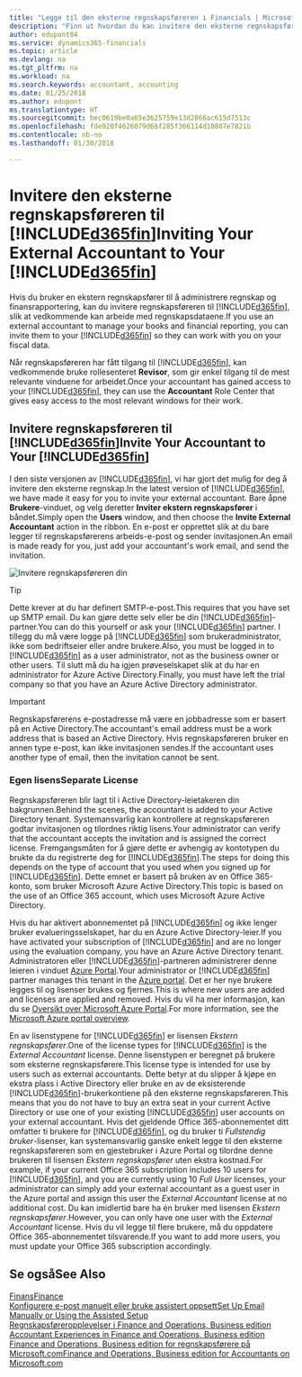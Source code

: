 ```yaml
---
title: "Legge til den eksterne regnskapsføreren i Financials | Microsoft-dokumentasjon"
description: "Finn ut hvordan du kan invitere den eksterne regnskapsføreren til Finance and Operations, Business edition."
author: edupont04
ms.service: dynamics365-financials
ms.topic: article
ms.devlang: na
ms.tgt_pltfrm: na
ms.workload: na
ms.search.keywords: accountant, accounting
ms.date: 01/25/2018
ms.author: edupont
ms.translationtype: HT
ms.sourcegitcommit: bec0619be0a65e3625759e13d2866ac615d7513c
ms.openlocfilehash: fde920f4626079d66f285f366114d10807e7821b
ms.contentlocale: nb-no
ms.lasthandoff: 01/30/2018

---
```

# <a name="inviting-your-external-accountant-to-your-included365finincludesd365finmdmd"></a><span data-ttu-id="d25cd-103">Invitere den eksterne regnskapsføreren til [!INCLUDE[d365fin](includes/d365fin_md.md)]</span><span class="sxs-lookup"><span data-stu-id="d25cd-103">Inviting Your External Accountant to Your [!INCLUDE[d365fin](includes/d365fin_md.md)]</span></span>
<span data-ttu-id="d25cd-104">Hvis du bruker en ekstern regnskapsfører til å administrere regnskap og finansrapportering, kan du invitere regnskapsføreren til [!INCLUDE[d365fin](includes/d365fin_md.md)], slik at vedkommende kan arbeide med regnskapsdataene.</span><span class="sxs-lookup"><span data-stu-id="d25cd-104">If you use an external accountant to manage your books and financial reporting, you can invite them to your [!INCLUDE[d365fin](includes/d365fin_md.md)] so they can work with you on your fiscal data.</span></span>

<span data-ttu-id="d25cd-105">Når regnskapsføreren har fått tilgang til [!INCLUDE[d365fin](includes/d365fin_md.md)], kan vedkommende bruke rollesenteret **Revisor**, som gir enkel tilgang til de mest relevante vinduene for arbeidet.</span><span class="sxs-lookup"><span data-stu-id="d25cd-105">Once your accountant has gained access to your [!INCLUDE[d365fin](includes/d365fin_md.md)], they can use the **Accountant** Role Center that gives easy access to the most relevant windows for their work.</span></span>  

## <a name="invite-your-accountant-to-your-included365finincludesd365finmdmd"></a><span data-ttu-id="d25cd-106">Invitere regnskapsføreren til [!INCLUDE[d365fin](includes/d365fin_md.md)]</span><span class="sxs-lookup"><span data-stu-id="d25cd-106">Invite Your Accountant to Your [!INCLUDE[d365fin](includes/d365fin_md.md)]</span></span>
<span data-ttu-id="d25cd-107">I den siste versjonen av [!INCLUDE[d365fin](includes/d365fin_md.md)], vi har gjort det mulig for deg å invitere den eksterne regnskap.</span><span class="sxs-lookup"><span data-stu-id="d25cd-107">In the latest version of [!INCLUDE[d365fin](includes/d365fin_md.md)], we have made it easy for you to invite your external accountant.</span></span> <span data-ttu-id="d25cd-108">Bare åpne **Brukere**-vinduet, og velg deretter **Inviter ekstern regnskapsfører** i båndet.</span><span class="sxs-lookup"><span data-stu-id="d25cd-108">Simply open the **Users** window, and then choose the **Invite External Accountant** action in the ribbon.</span></span> <span data-ttu-id="d25cd-109">En e-post er opprettet slik at du bare legger til regnskapsførerens arbeids-e-post og sender invitasjonen.</span><span class="sxs-lookup"><span data-stu-id="d25cd-109">An email is made ready for you, just add your accountant's work email, and send the invitation.</span></span>  

![Invitere regnskapsføreren din](./media/finance-invite-accountant/invite-accountant.png)

> [!TIP]  
>  <span data-ttu-id="d25cd-111">Dette krever at du har definert SMTP-e-post.</span><span class="sxs-lookup"><span data-stu-id="d25cd-111">This requires that you have set up SMTP email.</span></span> <span data-ttu-id="d25cd-112">Du kan gjøre dette selv eller be din [!INCLUDE[d365fin](includes/d365fin_md.md)]-partner.</span><span class="sxs-lookup"><span data-stu-id="d25cd-112">You can do this yourself or ask your [!INCLUDE[d365fin](includes/d365fin_md.md)] partner.</span></span> <span data-ttu-id="d25cd-113">I tillegg du må være logge på [!INCLUDE[d365fin](includes/d365fin_md.md)] som brukeradministrator, ikke som bedriftseier eller andre brukere.</span><span class="sxs-lookup"><span data-stu-id="d25cd-113">Also, you must be logged in to [!INCLUDE[d365fin](includes/d365fin_md.md)] as a user administrator, not as the business owner or other users.</span></span> <span data-ttu-id="d25cd-114">Til slutt må du ha igjen prøveselskapet slik at du har en administrator for Azure Active Directory.</span><span class="sxs-lookup"><span data-stu-id="d25cd-114">Finally, you must have left the trial company so that you have an Azure Active Directory administrator.</span></span>  

> [!IMPORTANT]  
>  <span data-ttu-id="d25cd-115">Regnskapsførerens e-postadresse må være en jobbadresse som er basert på en Active Directory.</span><span class="sxs-lookup"><span data-stu-id="d25cd-115">The accountant's email address must be a work address that is based an Active Directory.</span></span> <span data-ttu-id="d25cd-116">Hvis regnskapsføreren bruker en annen type e-post, kan ikke invitasjonen sendes.</span><span class="sxs-lookup"><span data-stu-id="d25cd-116">If the accountant uses another type of email, then the invitation cannot be sent.</span></span>  

### <a name="separate-license"></a><span data-ttu-id="d25cd-117">Egen lisens</span><span class="sxs-lookup"><span data-stu-id="d25cd-117">Separate License</span></span>
<span data-ttu-id="d25cd-118">Regnskapsføreren blir lagt til i Active Directory-leietakeren din bakgrunnen.</span><span class="sxs-lookup"><span data-stu-id="d25cd-118">Behind the scenes, the accountant is added to your Active Directory tenant.</span></span> <span data-ttu-id="d25cd-119">Systemansvarlig kan kontrollere at regnskapsføreren godtar invitasjonen og tilordnes riktig lisens.</span><span class="sxs-lookup"><span data-stu-id="d25cd-119">Your administrator can verify that the accountant accepts the invitation and is assigned the correct license.</span></span> <span data-ttu-id="d25cd-120">Fremgangsmåten for å gjøre dette er avhengig av kontotypen du brukte da du registrerte deg for [!INCLUDE[d365fin](includes/d365fin_md.md)].</span><span class="sxs-lookup"><span data-stu-id="d25cd-120">The steps for doing this depends on the type of account that you used when you signed up for [!INCLUDE[d365fin](includes/d365fin_md.md)].</span></span> <span data-ttu-id="d25cd-121">Dette emnet er basert på bruken av en Office 365-konto, som bruker Microsoft Azure Active Directory.</span><span class="sxs-lookup"><span data-stu-id="d25cd-121">This topic is based on the use of an Office 365 account, which uses Microsoft Azure Active Directory.</span></span>  

<span data-ttu-id="d25cd-122">Hvis du har aktivert abonnementet på [!INCLUDE[d365fin](includes/d365fin_md.md)] og ikke lenger bruker evalueringsselskapet, har du en Azure Active Directory-leier.</span><span class="sxs-lookup"><span data-stu-id="d25cd-122">If you have activated your subscription of [!INCLUDE[d365fin](includes/d365fin_md.md)] and are no longer using the evaluation company, you have an Azure Active Directory tenant.</span></span> <span data-ttu-id="d25cd-123">Administratoren eller [!INCLUDE[d365fin](includes/d365fin_md.md)]-partneren administrerer denne leieren i vinduet [Azure Portal](https://portal.azure.com).</span><span class="sxs-lookup"><span data-stu-id="d25cd-123">Your administrator or [!INCLUDE[d365fin](includes/d365fin_md.md)] partner manages this tenant in the [Azure portal](https://portal.azure.com).</span></span> <span data-ttu-id="d25cd-124">Det er her nye brukere legges til og lisenser brukes og fjernes.</span><span class="sxs-lookup"><span data-stu-id="d25cd-124">This is where new users are added and licenses are applied and removed.</span></span> <span data-ttu-id="d25cd-125">Hvis du vil ha mer informasjon, kan du se [Oversikt over Microsoft Azure Portal](https://docs.microsoft.com/en-us/azure/azure-portal-overview).</span><span class="sxs-lookup"><span data-stu-id="d25cd-125">For more information, see the [Microsoft Azure portal overview](https://docs.microsoft.com/en-us/azure/azure-portal-overview).</span></span>  

<span data-ttu-id="d25cd-126">En av lisenstypene for [!INCLUDE[d365fin](includes/d365fin_md.md)] er lisensen *Ekstern regnskapsfører*.</span><span class="sxs-lookup"><span data-stu-id="d25cd-126">One of the license types for [!INCLUDE[d365fin](includes/d365fin_md.md)] is the *External Accountant* license.</span></span> <span data-ttu-id="d25cd-127">Denne lisenstypen er beregnet på brukere som eksterne regnskapsførere.</span><span class="sxs-lookup"><span data-stu-id="d25cd-127">This license type is intended for use by users such as external accountants.</span></span> <span data-ttu-id="d25cd-128">Dette betyr at du slipper å kjøpe en ekstra plass i Active Directory eller bruke en av de eksisterende [!INCLUDE[d365fin](includes/d365fin_md.md)]-brukerkontiene på den eksterne regnskapsføreren.</span><span class="sxs-lookup"><span data-stu-id="d25cd-128">This means that you do not have to buy an extra seat in your current Active Directory or use one of your existing [!INCLUDE[d365fin](includes/d365fin_md.md)] user accounts on your external accountant.</span></span> <span data-ttu-id="d25cd-129">Hvis det gjeldende Office 365-abonnementet ditt omfatter ti brukere for [!INCLUDE[d365fin](includes/d365fin_md.md)], og du bruker ti *Fullstendig bruker*-lisenser, kan systemansvarlig ganske enkelt legge til den eksterne regnskapsføreren som en gjestebruker i Azure Portal og tilordne denne brukeren til lisensen *Ekstern regnskapsfører* uten ekstra kostnad.</span><span class="sxs-lookup"><span data-stu-id="d25cd-129">For example, if your current Office 365 subscription includes 10 users for [!INCLUDE[d365fin](includes/d365fin_md.md)], and you are currently using 10 *Full User* licenses, your administrator can simply add your external accountant as a guest user in the Azure portal and assign this user the *External Accountant* license at no additional cost.</span></span> <span data-ttu-id="d25cd-130">Du kan imidlertid bare ha én bruker med lisensen *Ekstern regnskapsfører*.</span><span class="sxs-lookup"><span data-stu-id="d25cd-130">However, you can only have one user with the *External Accountant* license.</span></span> <span data-ttu-id="d25cd-131">Hvis du vil legge til flere brukere, må du oppdatere Office 365-abonnementet tilsvarende.</span><span class="sxs-lookup"><span data-stu-id="d25cd-131">If you want to add more users, you must update your Office 365 subscription accordingly.</span></span>  

## <a name="see-also"></a><span data-ttu-id="d25cd-132">Se også</span><span class="sxs-lookup"><span data-stu-id="d25cd-132">See Also</span></span>
[<span data-ttu-id="d25cd-133">Finans</span><span class="sxs-lookup"><span data-stu-id="d25cd-133">Finance</span></span>](finance.md)  
[<span data-ttu-id="d25cd-134">Konfigurere e-post manuelt eller bruke assistert oppsett</span><span class="sxs-lookup"><span data-stu-id="d25cd-134">Set Up Email Manually or Using the Assisted Setup</span></span>](madeira-how-setup-email.md)  
[<span data-ttu-id="d25cd-135">Regnskapsføreropplevelser i Finance and Operations, Business edition </span><span class="sxs-lookup"><span data-stu-id="d25cd-135">Accountant Experiences in Finance and Operations, Business edition </span></span>](finance-accounting.md)  
[<span data-ttu-id="d25cd-136">Finance and Operations, Business edition for regnskapsførere på Microsoft.com</span><span class="sxs-lookup"><span data-stu-id="d25cd-136">Finance and Operations, Business edition for Accountants on Microsoft.com</span></span>](https://www.microsoft.com/en-us/dynamics365/financial-insights-for-accountants)  

